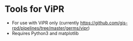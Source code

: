 # Tools for ViPR

- For use with ViPR only (currently https://github.com/gis-rpd/pipelines/tree/master/germs/vipr)
- Requires Python3 and matplotlib 
